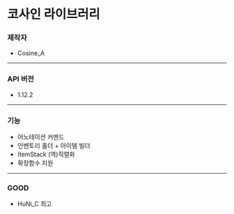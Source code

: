 # 코사인 라이브러리

### 제작자
+ Cosine_A

---

### API 버전
* 1.12.2

---

### 기능

* 어노테이션 커맨드
* 인벤토리 홀더 + 아이템 빌더
* ItemStack (역)직렬화
* 확장함수 지원

---

### GOOD

* HuNi_C 최고
